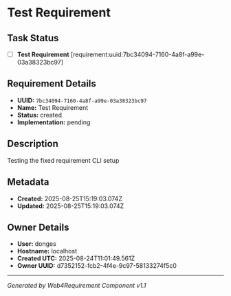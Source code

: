# Test Requirement

## Task Status
- [ ] **Test Requirement** [requirement:uuid:7bc34094-7160-4a8f-a99e-03a38323bc97]

## Requirement Details

- **UUID:** `7bc34094-7160-4a8f-a99e-03a38323bc97`
- **Name:** Test Requirement
- **Status:** created
- **Implementation:** pending

## Description

Testing the fixed requirement CLI setup

## Metadata

- **Created:** 2025-08-25T15:19:03.074Z
- **Updated:** 2025-08-25T15:19:03.074Z

## Owner Details

- **User:** donges
- **Hostname:** localhost
- **Created UTC:** 2025-08-24T11:01:49.561Z
- **Owner UUID:** d7352152-fcb2-4f4e-9c97-58133274f5c0

---

*Generated by Web4Requirement Component v1.1*